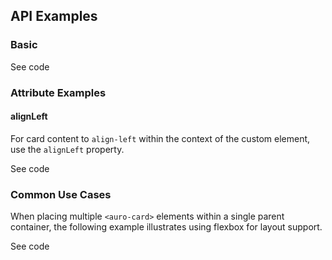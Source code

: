 <!-- AURO-GENERATED-CONTENT:START (FILE:src=./../api.md) -->
<!-- AURO-GENERATED-CONTENT:END -->

## API Examples

### Basic

<div class="exampleWrapper">
  <!-- AURO-GENERATED-CONTENT:START (FILE:src=./../../apiExamples/basic.html) -->
  <!-- AURO-GENERATED-CONTENT:END -->
</div>
<auro-accordion alignRight>
  <span slot="trigger">See code</span>

<!-- AURO-GENERATED-CONTENT:START (CODE:src=./../../apiExamples/basic.html) -->
<!-- AURO-GENERATED-CONTENT:END -->

</auro-accordion>

### Attribute Examples

#### alignLeft

For card content to `align-left` within the context of the custom element, use the `alignLeft` property.

<div class="exampleWrapper">
  <!-- AURO-GENERATED-CONTENT:START (FILE:src=./../../apiExamples/alignLeft.html) -->
  <!-- AURO-GENERATED-CONTENT:END -->
</div>

<auro-accordion alignRight>
  <span slot="trigger">See code</span>

<!-- AURO-GENERATED-CONTENT:START (CODE:src=./../../apiExamples/alignLeft.html) -->
<!-- AURO-GENERATED-CONTENT:END -->

</auro-accordion>

### Common Use Cases

When placing multiple `<auro-card>` elements within a single parent container, the following example illustrates using flexbox for layout support.

<div class="exampleWrapper">
  <!-- AURO-GENERATED-CONTENT:START (FILE:src=./../../apiExamples/multiCard.html) -->
  <!-- AURO-GENERATED-CONTENT:END -->
</div>

<auro-accordion alignRight>
  <span slot="trigger">See code</span>

<!-- AURO-GENERATED-CONTENT:START (CODE:src=./../../apiExamples/multiCard.html) -->
<!-- AURO-GENERATED-CONTENT:END -->

</auro-accordion>



